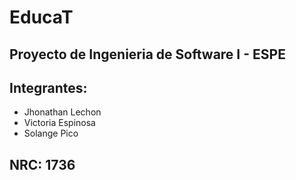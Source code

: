 # EducaT
## Proyecto de Ingenieria de Software I - ESPE
## Integrantes:
  * Jhonathan Lechon
  * Victoria Espinosa
  * Solange Pico
## NRC: 1736
